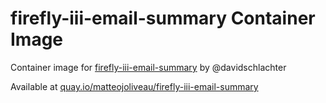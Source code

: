 # firefly-iii-email-summary Container Image

Container image for [firefly-iii-email-summary](https://github.com/davidschlachter/firefly-iii-email-summary) by @davidschlachter

Available at [quay.io/matteojoliveau/firefly-iii-email-summary](https://quay.io/repository/matteojoliveau/firefly-iii-email-summary)
